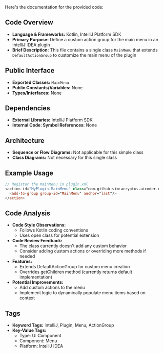 Here's the documentation for the provided code:

## Code Overview
- **Language & Frameworks:** Kotlin, IntelliJ Platform SDK
- **Primary Purpose:** Define a custom action group for the main menu in an IntelliJ IDEA plugin
- **Brief Description:** This file contains a single class `MainMenu` that extends `DefaultActionGroup` to customize the main menu of the plugin

## Public Interface
- **Exported Classes:** `MainMenu`
- **Public Constants/Variables:** None
- **Types/Interfaces:** None

## Dependencies
- **External Libraries:** IntelliJ Platform SDK
- **Internal Code: Symbol References:** None

## Architecture
- **Sequence or Flow Diagrams:** Not applicable for this simple class
- **Class Diagrams:** Not necessary for this single class

## Example Usage
```kotlin
// Register the MainMenu in plugin.xml
<action id="MyPlugin.MainMenu" class="com.github.simiacryptus.aicoder.ui.MainMenu" text="My Plugin Menu" description="Main menu for My Plugin">
  <add-to-group group-id="MainMenu" anchor="last"/>
</action>
```

## Code Analysis
- **Code Style Observations:** 
  - Follows Kotlin coding conventions
  - Uses open class for potential extension
- **Code Review Feedback:** 
  - The class currently doesn't add any custom behavior
  - Consider adding custom actions or overriding more methods if needed
- **Features:**
  - Extends DefaultActionGroup for custom menu creation
  - Overrides getChildren method (currently returns default implementation)
- **Potential Improvements:**
  - Add custom actions to the menu
  - Implement logic to dynamically populate menu items based on context

## Tags
- **Keyword Tags:** IntelliJ, Plugin, Menu, ActionGroup
- **Key-Value Tags:**
  - Type: UI Component
  - Component: Menu
  - Platform: IntelliJ IDEA